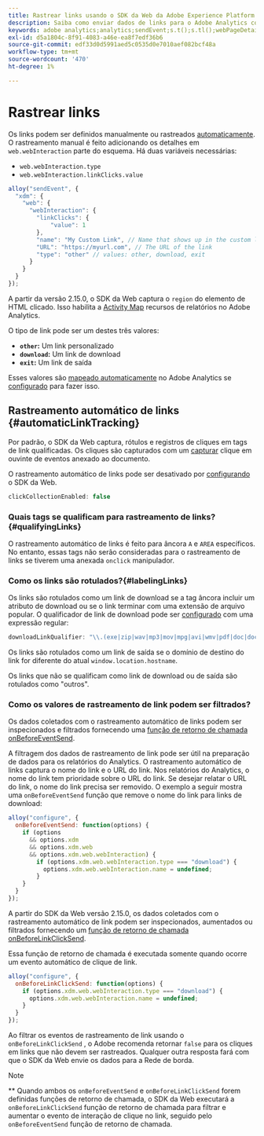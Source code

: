 ```yaml
---
title: Rastrear links usando o SDK da Web da Adobe Experience Platform
description: Saiba como enviar dados de links para o Adobe Analytics com o SDK da Web do Experience Platform
keywords: adobe analytics;analytics;sendEvent;s.t();s.tl();webPageDetails;pageViews;webInteraction;web Interaction;page views;rastreamento de links;links;rastrear links;clickCollection;coleção de cliques;
exl-id: d5a1804c-8f91-4083-a46e-ea8f7edf36b6
source-git-commit: edf33d0d5991aed5c0535d0e7010aef082bcf48a
workflow-type: tm+mt
source-wordcount: '470'
ht-degree: 1%

---
```


# Rastrear links

Os links podem ser definidos manualmente ou rastreados [automaticamente](#automaticLinkTracking). O rastreamento manual é feito adicionando os detalhes em `web.webInteraction` parte do esquema. Há duas variáveis necessárias:

* `web.webInteraction.type`
* `web.webInteraction.linkClicks.value`

```javascript
alloy("sendEvent", {
  "xdm": {
    "web": {
      "webInteraction": {
        "linkClicks": {
            "value": 1
        },
        "name": "My Custom Link", // Name that shows up in the custom links report
        "URL": "https://myurl.com", // The URL of the link
        "type": "other" // values: other, download, exit
      }
    }
  }
});
```

A partir da versão 2.15.0, o SDK da Web captura o `region` do elemento de HTML clicado. Isso habilita a [Activity Map](https://experienceleague.adobe.com/docs/analytics/analyze/activity-map/activity-map.html?lang=pt-BR) recursos de relatórios no Adobe Analytics.

O tipo de link pode ser um destes três valores:

* **`other`:** Um link personalizado
* **`download`:** Um link de download
* **`exit`:** Um link de saída

Esses valores são [mapeado automaticamente](adobe-analytics/automatically-mapped-vars.md) no Adobe Analytics se [configurado](adobe-analytics/analytics-overview.md) para fazer isso.

## Rastreamento automático de links {#automaticLinkTracking}

Por padrão, o SDK da Web captura, rótulos e registros de cliques em tags de link qualificadas. Os cliques são capturados com um [capturar](https://www.w3.org/TR/uievents/#capture-phase) clique em ouvinte de eventos anexado ao documento.

O rastreamento automático de links pode ser desativado por [configurando](../fundamentals/configuring-the-sdk.md#clickCollectionEnabled) o SDK da Web.

```javascript
clickCollectionEnabled: false
```

### Quais tags se qualificam para rastreamento de links?{#qualifyingLinks}

O rastreamento automático de links é feito para âncora `A` e `AREA` específicos. No entanto, essas tags não serão consideradas para o rastreamento de links se tiverem uma anexada `onclick` manipulador.

### Como os links são rotulados?{#labelingLinks}

Os links são rotulados como um link de download se a tag âncora incluir um atributo de download ou se o link terminar com uma extensão de arquivo popular. O qualificador de link de download pode ser [configurado](../fundamentals/configuring-the-sdk.md) com uma expressão regular:

```javascript
downloadLinkQualifier: "\\.(exe|zip|wav|mp3|mov|mpg|avi|wmv|pdf|doc|docx|xls|xlsx|ppt|pptx)$"
```

Os links são rotulados como um link de saída se o domínio de destino do link for diferente do atual `window.location.hostname`.

Os links que não se qualificam como link de download ou de saída são rotulados como &quot;outros&quot;.

### Como os valores de rastreamento de link podem ser filtrados?

Os dados coletados com o rastreamento automático de links podem ser inspecionados e filtrados fornecendo uma [função de retorno de chamada onBeforeEventSend](../fundamentals/tracking-events.md#modifying-events-globally).

A filtragem dos dados de rastreamento de link pode ser útil na preparação de dados para os relatórios do Analytics. O rastreamento automático de links captura o nome do link e o URL do link. Nos relatórios do Analytics, o nome do link tem prioridade sobre o URL do link. Se desejar relatar o URL do link, o nome do link precisa ser removido. O exemplo a seguir mostra uma `onBeforeEventSend` função que remove o nome do link para links de download:

```javascript
alloy("configure", {
  onBeforeEventSend: function(options) {
    if (options
      && options.xdm
      && options.xdm.web
      && options.xdm.web.webInteraction) {
        if (options.xdm.web.webInteraction.type === "download") {
          options.xdm.web.webInteraction.name = undefined;
        }
    }
  }
});
```

A partir do SDK da Web versão 2.15.0, os dados coletados com o rastreamento automático de link podem ser inspecionados, aumentados ou filtrados fornecendo um [função de retorno de chamada onBeforeLinkClickSend](../fundamentals/configuring-the-sdk.md#onBeforeLinkClickSend).

Essa função de retorno de chamada é executada somente quando ocorre um evento automático de clique de link.

```javascript
alloy("configure", {
  onBeforeLinkClickSend: function(options) {
    if (options.xdm.web.webInteraction.type === "download") {
      options.xdm.web.webInteraction.name = undefined;
    }
  }
});
```

Ao filtrar os eventos de rastreamento de link usando o `onBeforeLinkClickSend` , o Adobe recomenda retornar `false` para os cliques em links que não devem ser rastreados. Qualquer outra resposta fará com que o SDK da Web envie os dados para a Rede de borda.


>[!NOTE]
>
>** Quando ambos os `onBeforeEventSend` e `onBeforeLinkClickSend` forem definidas funções de retorno de chamada, o SDK da Web executará a `onBeforeLinkClickSend` função de retorno de chamada para filtrar e aumentar o evento de interação de clique no link, seguido pelo `onBeforeEventSend` função de retorno de chamada.